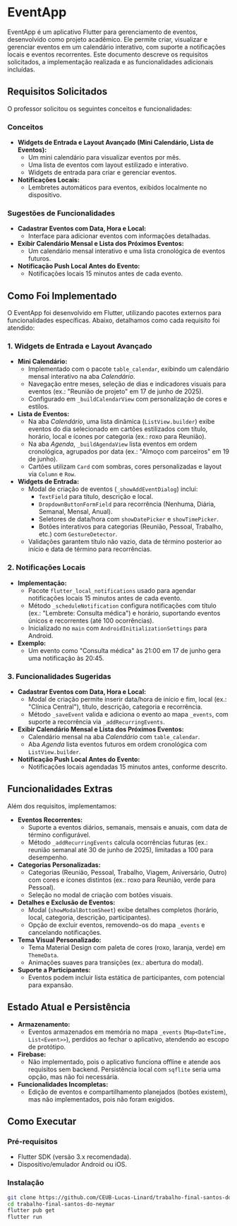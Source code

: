 # EventApp

EventApp é um aplicativo Flutter para gerenciamento de eventos, desenvolvido como projeto acadêmico. Ele permite criar, visualizar e gerenciar eventos em um calendário interativo, com suporte a notificações locais e eventos recorrentes. Este documento descreve os requisitos solicitados, a implementação realizada e as funcionalidades adicionais incluídas.

## Requisitos Solicitados

O professor solicitou os seguintes conceitos e funcionalidades:

### Conceitos
- **Widgets de Entrada e Layout Avançado (Mini Calendário, Lista de Eventos):**
  - Um mini calendário para visualizar eventos por mês.
  - Uma lista de eventos com layout estilizado e interativo.
  - Widgets de entrada para criar e gerenciar eventos.
- **Notificações Locais:**
  - Lembretes automáticos para eventos, exibidos localmente no dispositivo.

### Sugestões de Funcionalidades
- **Cadastrar Eventos com Data, Hora e Local:**
  - Interface para adicionar eventos com informações detalhadas.
- **Exibir Calendário Mensal e Lista dos Próximos Eventos:**
  - Um calendário mensal interativo e uma lista cronológica de eventos futuros.
- **Notificação Push Local Antes do Evento:**
  - Notificações locais 15 minutos antes de cada evento.

## Como Foi Implementado

O EventApp foi desenvolvido em Flutter, utilizando pacotes externos para funcionalidades específicas. Abaixo, detalhamos como cada requisito foi atendido:

### 1. Widgets de Entrada e Layout Avançado
- **Mini Calendário:**
  - Implementado com o pacote `table_calendar`, exibindo um calendário mensal interativo na aba *Calendário*.
  - Navegação entre meses, seleção de dias e indicadores visuais para eventos (ex.: "Reunião de projeto" em 17 de junho de 2025).
  - Configurado em `_buildCalendarView` com personalização de cores e estilos.
- **Lista de Eventos:**
  - Na aba *Calendário*, uma lista dinâmica (`ListView.builder`) exibe eventos do dia selecionado em cartões estilizados com título, horário, local e ícones por categoria (ex.: roxo para Reunião).
  - Na aba *Agenda*, `_buildAgendaView` lista eventos em ordem cronológica, agrupados por data (ex.: "Almoço com parceiros" em 19 de junho).
  - Cartões utilizam `Card` com sombras, cores personalizadas e layout via `Column` e `Row`.
- **Widgets de Entrada:**
  - Modal de criação de eventos (`_showAddEventDialog`) inclui:
    - `TextField` para título, descrição e local.
    - `DropdownButtonFormField` para recorrência (Nenhuma, Diária, Semanal, Mensal, Anual).
    - Seletores de data/hora com `showDatePicker` e `showTimePicker`.
    - Botões interativos para categorias (Reunião, Pessoal, Trabalho, etc.) com `GestureDetector`.
  - Validações garantem título não vazio, data de término posterior ao início e data de término para recorrências.

### 2. Notificações Locais
- **Implementação:**
  - Pacote `flutter_local_notifications` usado para agendar notificações locais 15 minutos antes de cada evento.
  - Método `_scheduleNotification` configura notificações com título (ex.: "Lembrete: Consulta médica") e horário, suportando eventos únicos e recorrentes (até 100 ocorrências).
  - Inicializado no `main` com `AndroidInitializationSettings` para Android.
- **Exemplo:**
  - Um evento como "Consulta médica" às 21:00 em 17 de junho gera uma notificação às 20:45.

### 3. Funcionalidades Sugeridas
- **Cadastrar Eventos com Data, Hora e Local:**
  - Modal de criação permite inserir data/hora de início e fim, local (ex.: "Clínica Central"), título, descrição, categoria e recorrência.
  - Método `_saveEvent` valida e adiciona o evento ao mapa `_events`, com suporte a recorrência via `_addRecurringEvents`.
- **Exibir Calendário Mensal e Lista dos Próximos Eventos:**
  - Calendário mensal na aba *Calendário* com `table_calendar`.
  - Aba *Agenda* lista eventos futuros em ordem cronológica com `ListView.builder`.
- **Notificação Push Local Antes do Evento:**
  - Notificações locais agendadas 15 minutos antes, conforme descrito.

## Funcionalidades Extras

Além dos requisitos, implementamos:
- **Eventos Recorrentes:**
  - Suporte a eventos diários, semanais, mensais e anuais, com data de término configurável.
  - Método `_addRecurringEvents` calcula ocorrências futuras (ex.: reunião semanal até 30 de junho de 2025), limitadas a 100 para desempenho.
- **Categorias Personalizadas:**
  - Categorias (Reunião, Pessoal, Trabalho, Viagem, Aniversário, Outro) com cores e ícones distintos (ex.: roxo para Reunião, verde para Pessoal).
  - Seleção no modal de criação com botões visuais.
- **Detalhes e Exclusão de Eventos:**
  - Modal (`showModalBottomSheet`) exibe detalhes completos (horário, local, categoria, descrição, participantes).
  - Opção de excluir eventos, removendo-os do mapa `_events` e cancelando notificações.
- **Tema Visual Personalizado:**
  - Tema Material Design com paleta de cores (roxo, laranja, verde) em `ThemeData`.
  - Animações suaves para transições (ex.: abertura do modal).
- **Suporte a Participantes:**
  - Eventos podem incluir lista estática de participantes, com potencial para expansão.

## Estado Atual e Persistência

- **Armazenamento:**
  - Eventos armazenados em memória no mapa `_events` (`Map<DateTime, List<Event>>`), perdidos ao fechar o aplicativo, atendendo ao escopo de protótipo.
- **Firebase:**
  - Não implementado, pois o aplicativo funciona offline e atende aos requisitos sem backend. Persistência local com `sqflite` seria uma opção, mas não foi necessária.
- **Funcionalidades Incompletas:**
  - Edição de eventos e compartilhamento planejados (botões existem), mas não implementados, pois não foram exigidos.

## Como Executar

### Pré-requisitos
- Flutter SDK (versão 3.x recomendada).
- Dispositivo/emulador Android ou iOS.

### Instalação
```bash
git clone https://github.com/CEUB-Lucas-Linard/trabalho-final-santos-do-neymar.git
cd trabalho-final-santos-do-neymar
flutter pub get
flutter run
